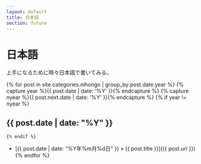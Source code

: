 ```yaml
---
layout: default
title: 日本語
section: future
---
```

# 日本語

上手になるために時々日本語で書いてみる。

{% for post in site.categories.nihongo | group_by:post.date.year %}
    {% capture year %}{{ post.date | date: '%Y' }}{% endcapture %}
    {% capture nyear %}{{ post.next.date | date: '%Y' }}{% endcapture %}
    {% if year != nyear %}
## {{ post.date | date: "%Y" }}
    {% endif %}
 * [{{ post.date | date: "%Y年%m月%d日" }} &raquo; {{ post.title }}]({{ post.url }})
{% endfor %}

